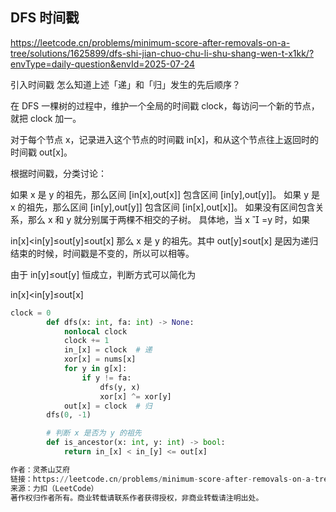 ## DFS 时间戳

https://leetcode.cn/problems/minimum-score-after-removals-on-a-tree/solutions/1625899/dfs-shi-jian-chuo-chu-li-shu-shang-wen-t-x1kk/?envType=daily-question&envId=2025-07-24

引入时间戳
怎么知道上述「递」和「归」发生的先后顺序？

在 DFS 一棵树的过程中，维护一个全局的时间戳 clock，每访问一个新的节点，就把 clock 加一。

对于每个节点 x，记录进入这个节点的时间戳 in[x]，和从这个节点往上返回时的时间戳 out[x]。

根据时间戳，分类讨论：

如果 x 是 y 的祖先，那么区间 [in[x],out[x]] 包含区间 [in[y],out[y]]。
如果 y 是 x 的祖先，那么区间 [in[y],out[y]] 包含区间 [in[x],out[x]]。
如果没有区间包含关系，那么 x 和 y 就分别属于两棵不相交的子树。
具体地，当 x

=y 时，如果

in[x]<in[y]≤out[y]≤out[x]
那么 x 是 y 的祖先。其中 out[y]≤out[x] 是因为递归结束的时候，时间戳是不变的，所以可以相等。

由于 in[y]≤out[y] 恒成立，判断方式可以简化为

in[x]<in[y]≤out[x]

```python
clock = 0
        def dfs(x: int, fa: int) -> None:
            nonlocal clock
            clock += 1
            in_[x] = clock  # 递
            xor[x] = nums[x]
            for y in g[x]:
                if y != fa:
                    dfs(y, x)
                    xor[x] ^= xor[y]
            out[x] = clock  # 归
        dfs(0, -1)

        # 判断 x 是否为 y 的祖先
        def is_ancestor(x: int, y: int) -> bool:
            return in_[x] < in_[y] <= out[x]

作者：灵茶山艾府
链接：https://leetcode.cn/problems/minimum-score-after-removals-on-a-tree/solutions/1625899/dfs-shi-jian-chuo-chu-li-shu-shang-wen-t-x1kk/
来源：力扣（LeetCode）
著作权归作者所有。商业转载请联系作者获得授权，非商业转载请注明出处。
```